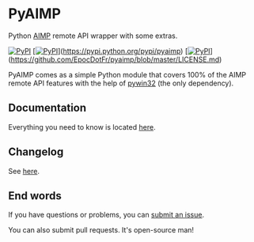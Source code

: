 # PyAIMP

Python [AIMP](http://www.aimp.ru/) remote API wrapper with some extras.

[![PyPI](https://img.shields.io/pypi/pyversions/pyaimp.svg)]() [[![PyPI](https://img.shields.io/pypi/v/pyaimp.svg)]()](https://pypi.python.org/pypi/pyaimp) [[![PyPI](https://img.shields.io/pypi/l/pyaimp.svg)]()](https://github.com/EpocDotFr/pyaimp/blob/master/LICENSE.md)

PyAIMP comes as a simple Python module that covers 100% of the AIMP remote API features with the help of [pywin32](https://pypi.python.org/pypi/pypiwin32) (the only dependency).

## Documentation

Everything you need to know is located [here](https://pythonhosted.org/pyaimp/).

## Changelog

See [here](https://github.com/EpocDotFr/pyaimp/releases).

## End words

If you have questions or problems, you can [submit an issue](https://github.com/EpocDotFr/pyaimp/issues).

You can also submit pull requests. It's open-source man!